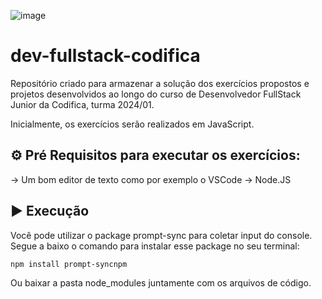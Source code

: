 ![image](https://github.com/tshelena/dev-fullstack-codifica/assets/54648687/722cecb5-e990-4c56-8e26-7b6414a6e328)

# dev-fullstack-codifica

Repositório criado para armazenar a solução dos exercícios propostos e projetos desenvolvidos ao longo do curso de Desenvolvedor FullStack Junior da Codifica, turma 2024/01.

Inicialmente, os exercícios serão realizados em JavaScript.

## ⚙️ Pré Requisitos para executar os exercícios:
-> Um bom editor de texto como por exemplo o VSCode
-> Node.JS


## ▶️ Execução

Você pode utilizar o package prompt-sync para coletar input do console. Segue a baixo o comando para instalar esse package no seu terminal:

`npm install prompt-syncnpm`

Ou baixar a pasta node_modules juntamente com os arquivos de código.
